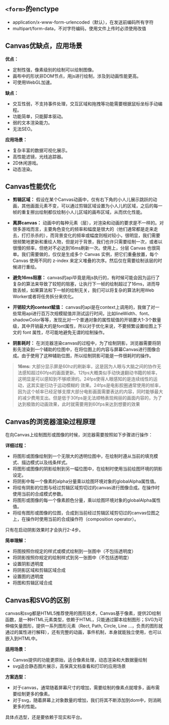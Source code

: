 
## `<form>`的enctype

- application/x-www-form-urlencoded（默认），在发送前编码所有字符
- multipart/form-data，不对字符编码，使用文件上传时必须使用改值

## Canvas优缺点，应用场景

**优点：**
- 定制性强，像素级别的绘制可以绘制图像。
- 画布中的形状非DOM节点，用js进行绘制，涉及到动画性能更高。
- 可使用WebGL加速。

**缺点：**
- 交互性弱，不支持事件处理，交互区域和拖拽等功能需要根据鼠标坐标手动编程。
- 功能简单，只能脚本驱动。
- 弱的文本渲染能力。
- 无法SEO。

**应用场景：**
- 复杂丰富的数据可视化展示。
- 高性能滤镜，光线追踪器。
- 2D休闲游戏。
- 动态渲染。

## Canvas性能优化

- **剪辑区域：** 假设在某个Canvas动画中，仅有右下角的小人儿展示跳跃的动画，其他画面元素不变，可以通过剪辑区域设置为小人儿的区域，之后的每一帧的重复擦出绘制都仅绘制小人儿区域的画布区域，从而优化性能。

- **离屏canvas：** 动画中的每种元素（层），对渲染和动画的要求是不一样的。对很多游戏而言，主要角色变化的频率和幅度是很大的（他们通常都是走来走去，打打杀杀的），而背景变化的频率或幅度则相对较小，很明显，我们需要很频繁地更新和重绘人物，但是对于背景，我们也许只需要绘制一次，或者以很慢的频率，但绝对不必达到16ms刷新一次。使用上，分层 Canvas 也很简单。我们需要做的，仅仅是生成多个 Canvas 实例，把它们重叠放置，每个 Canvas 使用不同的 z-index 来定义堆叠的次序。然后仅在需要绘制该层的时候进行重绘。

- **避免16ms阻塞：** canvas的api毕竟是用js执行的，有时候可能会因为运行了复杂的算法来导致了较短的阻塞，让执行下一帧的绘制超过了16ms，进而导致丢帧，如果算法和下一帧的绘制无关，我们可以将复杂的算法利用Web Worker或者将任务拆分来优化。

- **开销较大的context赋值：** canvas的api是在context上调用的，我做了对一些常用api进行百万次规模赋值并测试运行时间，比如lineWidth、font、shadowColor等等，发现比对一个普通对象的属性赋值的开销要大1-3个数量级，其中开销最大的是font属性，所以对于优化来说，不要频繁设置绘图上下文的 font 属性，尽可能地避免无谓的绘制操作。

- **阴影耗时：** 在浏览器渲染canvas的过程中，为了绘制阴影，浏览器需要将阴影先渲染到一个辅助的位图中，在将位图上的内容与屏幕Canvas进行图像合成。由于使用了这种辅助位图，所以绘制阴影可能是一件很耗时的操作。


> **16ms:** 大部分显示屏是60hz的刷新率，这是因为人眼与大脑之间的协作无法感知超过60fps的画面更新。12fps大概类似手动快速翻动书籍的帧率，这明显是可以感知到不够顺滑的。24fps使得人眼感知的是连续线性的运动，这其实是归功于运动模糊的 效果。24fps是电影胶圈通常使用的帧率，因为这个帧率已经足够支撑大部分电影画面需要表达的内容，同时能够最大的减少费用支出。但是低于30fps是无法顺畅表现绚丽的画面内容的，为了达到极致的动画效果，此时就需要用到60fps来达到想要的效果

## Canvas的浏览器渲染过程原理

在向Canvas上绘制图形或图像的时候，浏览器需要按照如下步骤进行操作：

**详细过程：**

- 将图形或图像绘制到一个无限大的透明位图中，在绘制时遵从当前的填充模式、描边模式以及线条样式。
- 将图形或图像的阴影绘制到另一幅位图中，在绘制时使用当前绘图环境的阴影设定。
- 将阴影中每一个像素的alpha分量乘以绘图环境对象的globalAlpha属性值。
- 将绘有阴影的位图与经过剪辑区域剪切过的canvas进行图像合成。在操作时使用当前的合成模式参数。
- 将图形或图像的每一个像素颜色分量，乘以绘图环境对象的globalAlpha属性值。
- 将绘有图形或图像的位图，合成到当前经过剪辑区域剪切过的canvas位图之上，在操作时使用当前的合成操作符（composition operator）。

只有在启动阴影效果时才会执行2-4步。

**简单理解：**

- 将图按照你规定的样式或模式绘制到一张图中（不包括透明度）
- 将阴影按照你规定的绘制样式到另一张图中（不包括透明度）
- 设置阴影透明度
- 将阴影区域和剪辑区域合成
- 设置图的透明度
- 将图和剪辑区域合成

## Canvas和SVG的区别

canvas和svg都是HTML5推荐使用的图形技术，Canvas基于像素，提供2D绘制函数，是一种HTML元素类型，依赖于HTML，只能通过脚本绘制图形；SVG为可伸缩矢量图形，提供一系列图形元素（Rect, Path, Circle, Line …，负责的图形就通过的属性进行解释），还有完整的动画，事件机制，本身就能独立使用，也可以嵌入到HTML中。

**适用场景：**

- Canvas提供的功能更原始，适合像素处理，动态渲染和大数据量绘制
- svg适合静态图片展示，高保真文档查看和打印的应用场景

**方案选型：**

- 对于canvas，通常随着屏幕尺寸的增加，需要绘制的像素点就增多，画布需要绘制更多的像素。
- 对于svg，随着屏幕上对象数量的增加，我们将其不断添加到dom中，则消耗更多的性能。

具体点选型，还是要依赖于现实和平台。

